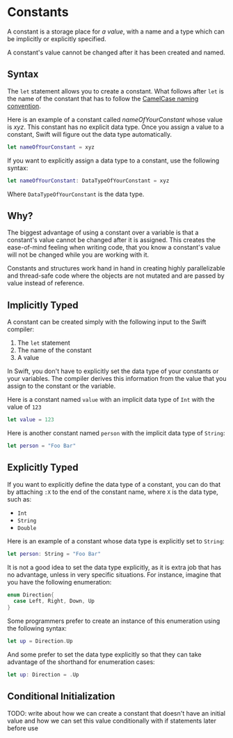 # Constants

A constant is a storage place for *a value*, with a name and a type which can be implicitly or explicitly specified.

A constant's value cannot be changed after it has been created and named.

## Syntax

The `let` statement allows you to create a constant. What follows after `let` is the name of the constant that has to follow the [CamelCase naming convention](https://en.wikipedia.org/wiki/CamelCase).

Here is an example of a constant called *nameOfYourConstant* whose value is *xyz*. This constant has no explicit data type. Once you assign a value to a constant, Swift will figure out the data type automatically.

```swift
let nameOfYourConstant = xyz
```

If you want to explicitly assign a data type to a constant, use the following syntax:

```swift
let nameOfYourConstant: DataTypeOfYourConstant = xyz
```

Where `DataTypeOfYourConstant` is the data type.


## Why?

The biggest advantage of using a constant over a variable is that a constant's value cannot be changed after it is assigned. This creates the ease-of-mind feeling when writing code, that you know a constant's value will not be changed while you are working with it.

Constants and structures work hand in hand in creating highly parallelizable and thread-safe code where the objects are not mutated and are passed by value instead of reference.


## Implicitly Typed

A constant can be created simply with the following input to the Swift compiler:

1. The `let` statement
2. The name of the constant
3. A value

In Swift, you don't have to explicitly set the data type of your constants or your variables. The compiler derives this information from the value that you assign to the constant or the variable.

Here is a constant named `value` with an implicit data type of `Int` with the value of `123`

```swift
let value = 123
```

Here is another constant named `person` with the implicit data type of `String`:

```swift
let person = "Foo Bar"
```

## Explicitly Typed

If you want to explicitly define the data type of a constant, you can do that by attaching `:X` to the end of the constant name, where `X` is the data type, such as:

* `Int`
* `String`
* `Double`

Here is an example of a constant whose data type is explicitly set to `String`:

```swift
let person: String = "Foo Bar"
```

It is not a good idea to set the data type explicitly, as it is extra job that has no advantage, unless in very specific situations. For instance, imagine that you have the following enumeration:

```swift
enum Direction{
  case Left, Right, Down, Up
}
```

Some programmers prefer to create an instance of this enumeration using the following syntax:

```swift
let up = Direction.Up
```

And some prefer to set the data type explicitly so that they can take advantage of the shorthand for enumeration cases:

```swift
let up: Direction = .Up
```

## Conditional Initialization

TODO: write about how we can create a constant that doesn't have an initial value and how we can set this value conditionally with if statements later before use






